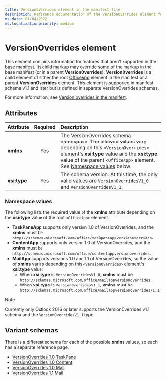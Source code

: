 ```yaml
---
title: VersionOverrides element in the manifest file
description: Reference documentation of the VersionOverrides element for Office Add-ins manifest (XML) files.
ms.date: 01/04/2022
ms.localizationpriority: medium
---
```


# VersionOverrides element

This element contains information for features that aren't supported in the base manifest. Its child markup may override some of the markup in the base manifest (or in a parent **VersionOverrides**). **VersionOverrides** is a child element of either the root [OfficeApp](officeapp.md) element in the manifest or a parent **VersionOverrides** element. This element is supported in manifest schema v1.1 and later but is defined in separate VersionOverrides schemas.

For more information, see [Version overrides in the manifest](/office/dev/add-ins/develop/add-in-manifests#version-overrides-in-the-manifest).

## Attributes

|  Attribute  |  Required  |  Description  |
|:-----|:-----:|:-----|
|  **xmlns**       |  Yes  |  The VersionOverrides schema namespace. The allowed values vary depending on  this `<VersionOverrides>` element's **xsi:type** value and the **xsi:type** value of the parent `<OfficeApp>` element. See [Namespace values](#namespace-values) below.|
|  **xsi:type**  |  Yes  | The schema version. At this time, the only valid values are `VersionOverridesV1_0` and `VersionOverridesV1_1`. |

### Namespace values

The following lists the required value of the **xmlns** attribute depending on the **xsi:type** value of the root `<OfficeApp>` element.

- **TaskPaneApp** supports only version 1.0 of VersionOverrides, and the **xmlns** must be `http://schemas.microsoft.com/office/taskpaneappversionoverrides`.
- **ContentApp** supports only version 1.0 of VersionOverrides, and the **xmlns** must be `http://schemas.microsoft.com/office/contentappversionoverrides`.
- **MailApp** supports versions 1.0 and 1.1 of VersionOverrides, so the value of **xmlns** varies depending on this `<VersionOverrides>` element's **xsi:type** value:
  - When **xsi:type** is `VersionOverridesV1_0`, **xmlns** must be `http://schemas.microsoft.com/office/mailappversionoverrides`.
  - When **xsi:type** is `VersionOverridesV1_1`, **xmlns** must be `http://schemas.microsoft.com/office/mailappversionoverrides/1.1`.

> [!NOTE]
> Currently only Outlook 2016 or later supports the VersionOverrides v1.1 schema and the `VersionOverridesV1_1` type.

## Variant schemas

There is a different schema for each of the possible **xmlns** values, so each has a separate reference page.

- [VersionOverrides 1.0 TaskPane](versionoverrides-1-0-taskpane.md)
- [VersionOverrides 1.0 Content](versionoverrides-1-0-content.md)
- [VersionOverrides 1.0 Mail](versionoverrides-1-0-mail.md)
- [VersionOverrides 1.1 Mail](versionoverrides-1-1-mail.md)
